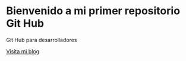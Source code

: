 # Bienvenido a mi primer repositorio Git Hub

Git Hub para desarrolladores

[Visita mi blog](http://)
